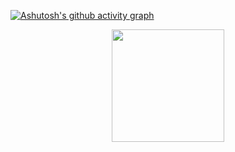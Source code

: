 [![Ashutosh's github activity graph](https://github-readme-activity-graph.vercel.app/graph?username=drumondpucminas&theme=github-compact)](https://github.com/ashutosh00710/github-readme-activity-graph)

<p align="center">
  <img height="180em" src="https://github-readme-stats-eight-theta.vercel.app/api?username=drumondpucminas&show_icons=true&theme=gotham&include_all_commits=true&count_private=true"/>
</p>
